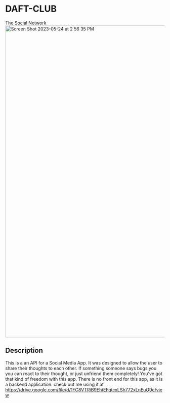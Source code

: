 # DAFT-CLUB
The Social Network
<img width="984" alt="Screen Shot 2023-05-24 at 2 56 35 PM" src="https://github.com/magjoker/DAFT-CLUB/assets/118233640/5b23a624-11fd-4cb6-95d9-7731eac3fd9a">

## Description
This is a an API for a Social Media App. It was designed to allow the user to share their thoughts to each other. If something someone says bugs you you can react to their thought, or just unfriend them completely! You've got that kind of freedom with this app. There is no front end for this app, as it is a backend application.
check out me using it at https://drive.google.com/file/d/1FC8VTRiB9EhtEFqtcxLSh772xLnEuO9e/view
